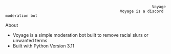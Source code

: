                                                                     Voyage
                                                      Voyage is a discord moderation bot
About 
  - Voyage is a simple moderation bot built to remove racial slurs or unwanted terms
  - Built with Python Version 3.11
    
                                                    
